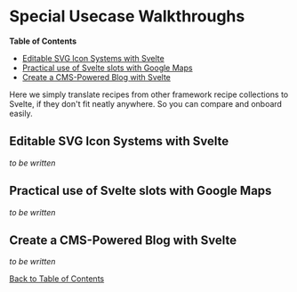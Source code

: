 # Special Usecase Walkthroughs

<!-- START doctoc generated TOC please keep comment here to allow auto update -->
<!-- DON'T EDIT THIS SECTION, INSTEAD RE-RUN doctoc TO UPDATE -->
**Table of Contents**

- [Editable SVG Icon Systems with Svelte](#editable-svg-icon-systems-with-svelte)
- [Practical use of Svelte slots with Google Maps](#practical-use-of-svelte-slots-with-google-maps)
- [Create a CMS-Powered Blog with Svelte](#create-a-cms-powered-blog-with-svelte)

<!-- END doctoc generated TOC please keep comment here to allow auto update -->

Here we simply translate recipes from other framework recipe collections to Svelte, if they don't fit neatly anywhere. So you can compare and onboard easily.

## Editable SVG Icon Systems with Svelte

_to be written_

## Practical use of Svelte slots with Google Maps

_to be written_

## Create a CMS-Powered Blog with Svelte

_to be written_

[Back to Table of Contents](https://github.com/svelte-society/recipes-mvp#table-of-contents)

